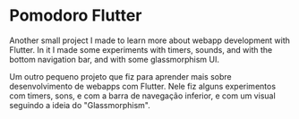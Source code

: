 # Pomodoro Flutter

Another small project I made to learn more about webapp development with Flutter. In it I made some experiments with timers, sounds, and with the bottom navigation bar, and with some glassmorphism UI.

Um outro pequeno projeto que fiz para aprender mais sobre desenvolvimento de webapps com Flutter. Nele fiz alguns experimentos com timers, sons, e com a barra de navegação inferior, e com um visual seguindo a ideia do "Glassmorphism".
